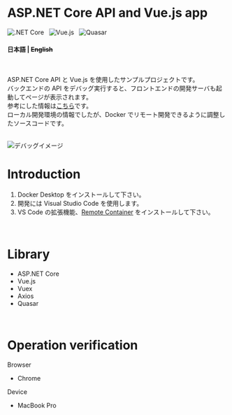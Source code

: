 # ASP.NET Core API and Vue.js app

![.NET Core](https://img.shields.io/badge/.NET%20Core-5.0-%23512BD4) &nbsp;
![Vue.js](https://img.shields.io/badge/Vue.js-2.6.11-%234FC08D?logo=vue-dot-js) &nbsp;
![Quasar](https://img.shields.io/badge/Quasar-1.0.0-%231976D2?logo=quasar) &nbsp;
<br>

#### 日本語 | ~~English~~
<br>

ASP.NET Core API と Vue.js を使用したサンプルプロジェクトです。<br>
バックエンドの API をデバッグ実行すると、フロントエンドの開発サーバも起動してページが表示されます。<br>
参考にした情報は[こちら](https://techcommunity.microsoft.com/t5/windows-dev-appconsult/how-to-integrate-vue-js-and-asp-net-core-using-spa-extension/ba-p/698648)です。<br>
ローカル開発環境の情報でしたが、Docker でリモート開発できるように調整したソースコードです。<br>
<br>

![デバッグイメージ](https://github.com/Tamura-hd/aspdotnet-core-api-and-vue-sample/wiki/images/start_debug.gif)
<br>

# Introduction
1. Docker Desktop をインストールして下さい。
1. 開発には Visual Studio Code を使用します。
1. VS Code の拡張機能、[Remote Container](https://marketplace.visualstudio.com/items?itemName=ms-vscode-remote.vscode-remote-extensionpack) をインストールして下さい。

<br>

# Library
- ASP.NET Core
- Vue.js
- Vuex
- Axios
- Quasar

<br>

# Operation verification
Browser
- Chrome

Device
- MacBook Pro
